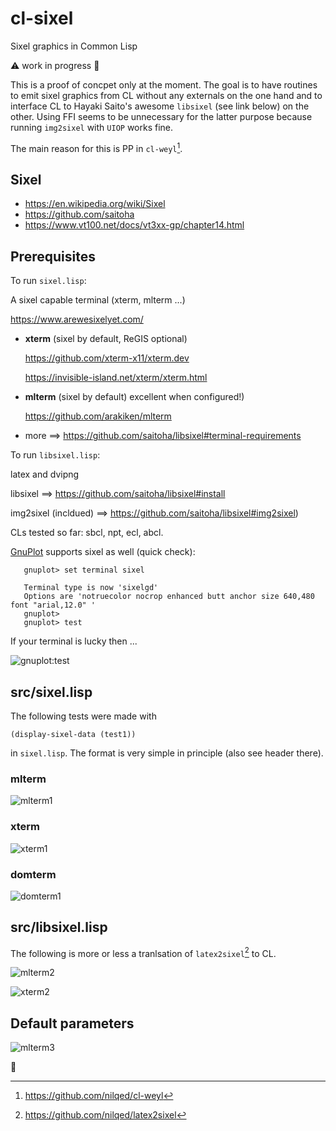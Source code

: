 # cl-sixel
Sixel graphics in Common Lisp

:warning: work in progress :construction:

This is a proof of concpet only at the moment. The goal is to have routines
to emit sixel graphics from CL without any externals on the one hand and
to interface CL to Hayaki Saito's awesome `libsixel` (see link below) on the
other. Using FFI seems to be unnecessary for the latter purpose because 
running `img2sixel` with `UIOP` works fine.

The main reason for this is PP in  `cl-weyl`[^2]. 


## Sixel

* https://en.wikipedia.org/wiki/Sixel
* https://github.com/saitoha
* https://www.vt100.net/docs/vt3xx-gp/chapter14.html


## Prerequisites

To run `sixel.lisp`:

A sixel capable terminal (xterm, mlterm ...)
  
  https://www.arewesixelyet.com/

  * **xterm** (sixel by default, ReGIS optional)

      https://github.com/xterm-x11/xterm.dev
    
      https://invisible-island.net/xterm/xterm.html
    
  * **mlterm** (sixel by default) excellent when configured!)

    https://github.com/arakiken/mlterm

  * more ==> https://github.com/saitoha/libsixel#terminal-requirements

To run `libsixel.lisp`:

latex and dvipng

libsixel ==> https://github.com/saitoha/libsixel#install

img2sixel (incldued) ==> https://github.com/saitoha/libsixel#img2sixel)

CLs tested so far: sbcl, npt, ecl, abcl.

[GnuPlot](http://www.gnuplot.info/) supports sixel as well (quick check):

```
   gnuplot> set terminal sixel

   Terminal type is now 'sixelgd'
   Options are 'notruecolor nocrop enhanced butt anchor size 640,480 font "arial,12.0" '
   gnuplot>
   gnuplot> test
```
 
If your terminal is lucky then ...

![gnuplot:test](docs/gnuplot.png)



## src/sixel.lisp
The following tests were made with

    (display-sixel-data (test1))
    
in `sixel.lisp`. The format is very simple in principle (also see header there).

### mlterm
![mlterm1](docs/sixel-mlterm.png)


### xterm
![xterm1](docs/sixel-xterm.png)

### domterm
![domterm1](docs/sixel-domterm.png)


## src/libsixel.lisp

The following is more or less a tranlsation of `latex2sixel`[^1] to CL.

![mlterm2](docs/sixel-mlterm2.png)

![xterm2](docs/sixel-xterm2.png)


## Default parameters

![mlterm3](docs/sixel-mlterm3.png)



[^1]:https://github.com/nilqed/latex2sixel
[^2]:https://github.com/nilqed/cl-weyl

:date:

